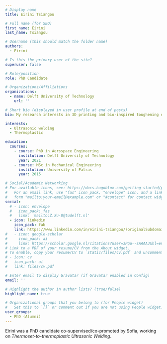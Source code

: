 ```yaml
---
# Display name
title: Eirini Tsiangou

# Full name (for SEO)
first_name: Eirini
last_name: Tsiangou

# Username (this should match the folder name)
authors:
  - Eirini

# Is this the primary user of the site?
superuser: false

# Role/position
role: PhD Candidate

# Organizations/Affiliations
organizations:
  - name: Delft University of Technology
    url: ''

# Short bio (displayed in user profile at end of posts)
bio: My research interests in 3D printing and bio-inspired toughening designs.

interests:
  - Ultrasonic welding
  - Thermoplastic

education:
  courses:
    - course: PhD in Aersspace Engineering
      institution: Delft University of Technology
      year: 2021
    - course: MSc in Mechanical Engineering
      institution: University of Patras
      year: 2015

# Social/Academic Networking
# For available icons, see: https://docs.hugoblox.com/getting-started/page-builder/#icons
#   For an email link, use "fas" icon pack, "envelope" icon, and a link in the
#   form "mailto:your-email@example.com" or "#contact" for contact widget.
social:
  # - icon: envelope
  #   icon_pack: fas
  #   link: 'mailto:Z.Xu-8@tudelft.nl'
  - icon: linkedin
    icon_pack: fab
    link: https://www.linkedin.com/in/eirini-tsiangou/?originalSubdomain=nl
#   - icon: google-scholar
#     icon_pack: ai
#     link: https://scholar.google.nl/citations?user=3Pqu--sAAAAJ&hl=en
# Link to a PDF of your resume/CV from the About widget.
# To enable, copy your resume/CV to `static/files/cv.pdf` and uncomment the lines below.
# - icon: cv
#   icon_pack: ai
#   link: files/cv.pdf

# Enter email to display Gravatar (if Gravatar enabled in Config)
email: ''

# Highlight the author in author lists? (true/false)
highlight_name: true

# Organizational groups that you belong to (for People widget)
#   Set this to `[]` or comment out if you are not using People widget.
user_groups:
  - PhD (Alumni)
---
```


Eirini was a PhD candidate co-supervised/co-promoted by Sofia, working on *Thermoset-to-thermoplastic Ultrasonic Welding*.

